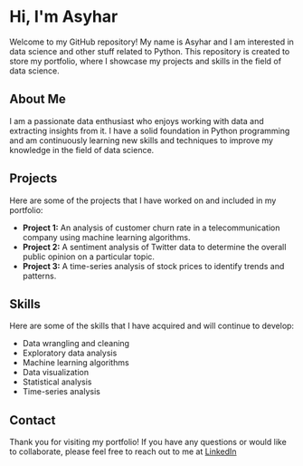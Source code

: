 # Hi, I'm Asyhar

Welcome to my GitHub repository! My name is Asyhar and I am interested in data science and other stuff related to Python. This repository is created to store my portfolio, where I showcase my projects and skills in the field of data science.

## About Me

I am a passionate data enthusiast who enjoys working with data and extracting insights from it. I have a solid foundation in Python programming and am continuously learning new skills and techniques to improve my knowledge in the field of data science. 

## Projects

Here are some of the projects that I have worked on and included in my portfolio:

- **Project 1:** An analysis of customer churn rate in a telecommunication company using machine learning algorithms.
- **Project 2:** A sentiment analysis of Twitter data to determine the overall public opinion on a particular topic.
- **Project 3:** A time-series analysis of stock prices to identify trends and patterns.

## Skills

Here are some of the skills that I have acquired and will continue to develop:

- Data wrangling and cleaning
- Exploratory data analysis
- Machine learning algorithms
- Data visualization
- Statistical analysis
- Time-series analysis

## Contact

Thank you for visiting my portfolio! If you have any questions or would like to collaborate, please feel free to reach out to me at [LinkedIn](linked.in/asyhar22)
